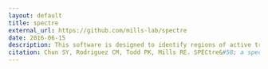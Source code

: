 ```yaml
---
layout: default
title: spectre 
external_url: https://github.com/mills-lab/spectre
date: 2016-06-15
description: This software is designed to identify regions of active translation from ribsome profiling sequence data. This analytical pipeline scores the translational status of each annotated region (5'UTR, CDS, exon, 3'UTR) as a function of its spectral coherence over user-defined N nucleotide sliding windows to an idealized reference coding signal.
citation: Chun SY, Rodriguez CM, Todd PK, Mills RE. SPECtre&#58; a spectral coherence-based classifier of actively translated transcripts from ribosome profiling sequence data. bioRxiv, 2015, DOI 10.1101/034777
---
```

